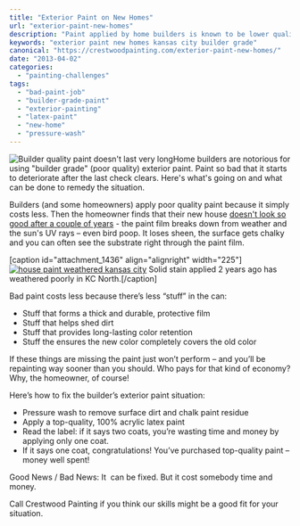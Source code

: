 ```yaml
---
title: "Exterior Paint on New Homes"
url: "exterior-paint-new-homes"
description: "Paint applied by home builders is known to be lower quality. Here are some options to remedy the situation."
keywords: "exterior paint new homes kansas city builder grade"
canonical: "https://crestwoodpainting.com/exterior-paint-new-homes/"
date: "2013-04-02"
categories:
  - "painting-challenges"
tags:
  - "bad-paint-job"
  - "builder-grade-paint"
  - "exterior-painting"
  - "latex-paint"
  - "new-home"
  - "pressure-wash"
---
```


![Builder quality paint doesn't last very long](/images/Builders-exterior_opt.jpg "Home Exterior Painting ")Home builders are notorious for using "builder grade" (poor quality) exterior paint. Paint so bad that it starts to deteriorate after the last check clears. Here's what's going on and what can be done to remedy the situation.

Builders (and some homeowners) apply poor quality paint because it simply costs less. Then the homeowner finds that their new house [doesn't look so good after a couple of years](/titanium-dioxide-in-your-paint-can/) - the paint film breaks down from weather and the sun's UV rays – even bird poop. It loses sheen, the surface gets chalky and you can often see the substrate right through the paint film.

\[caption id="attachment\_1436" align="alignright" width="225"\][![house paint weathered kansas city ](/images/image_opt-225x300.jpg)](/2013/04/image_opt.jpg) Solid stain applied 2 years ago has weathered poorly in KC North.\[/caption\]

Bad paint costs less because there’s less “stuff” in the can:

- Stuff that forms a thick and durable, protective film
- Stuff that helps shed dirt
- Stuff that provides long-lasting color retention
- Stuff the ensures the new color completely covers the old color

If these things are missing the paint just won’t perform – and you’ll be repainting way sooner than you should. Who pays for that kind of economy? Why, the homeowner, of course!

Here’s how to fix the builder’s exterior paint situation:

- Pressure wash to remove surface dirt and chalk paint residue
- Apply a top-quality, 100% acrylic latex paint
- Read the label: if it says two coats, you’re wasting time and money by applying only one coat.
- If it says one coat, congratulations! You’ve purchased top-quality paint – money well spent!

Good News / Bad News: It  can be fixed. But it cost somebody time and money.

Call Crestwood Painting if you think our skills might be a good fit for your situation.
